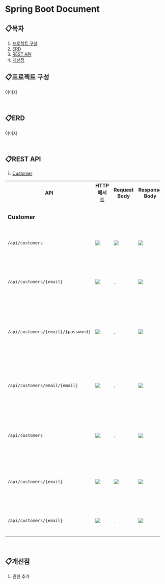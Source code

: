 # Spring Boot Document

## 📋목차

1. [프로젝트 구성](#프로젝트-구성)
2. [ERD](#erd)
3. [REST API](#rest-api)
4. [개선점](#개선점)

## 📋프로젝트 구성

이미지

<br/>

## 📋ERD

이미지

<br/>

## 📋REST API

1. [Customer](#customer)

<div>
<table>

<tr>
<th>API</th>
<th>HTTP 메서드</th>
<th>Request Body</th>
<th>Response Body</th>
<th>기능</th>
</tr>

<tr>
<td colspan="5">

### Customer

</td>
</tr>

<tr>
  <td>

  `/api/customers`

  </td>
  <td>
    <img src="https://img.shields.io/badge/POST-yellow">
  </td>
  <td>
    <img src="https://img.shields.io/badge/JSON-purple">
  </td>
  <td>
    <img src="https://img.shields.io/badge/JSON-purple">
  </td>
  <td>
    <a href="./api/customers/createCustomer.md">회원 가입</a>
  </td>
</tr>

<tr>
  <td>

  `/api/customers/{email}`

  </td>
  <td>
    <img src="https://img.shields.io/badge/GET-green">
  </td>
  <td>
    .
  </td>
  <td>
    <img src="https://img.shields.io/badge/JSON-purple">
  </td>
  <td>
    <a href="./api/customers/getCustomerByEmail.md">회원 정보 확인</a>
  </td>
</tr>

<tr>
  <td>

  `/api/customers/{email}/{password}`

  </td>
  <td>
    <img src="https://img.shields.io/badge/GET-green">
  </td>
  <td>
    .
  </td>
  <td>
    <img src="https://img.shields.io/badge/boolean-grey">
  </td>
  <td>
    <a href="./api/customers/checkCustomerByLoginInfo.md">로그인 정보 확인</a>
  </td>
</tr>

<tr>
  <td>

  `/api/customers/email/{email}`

  </td>
  <td>
    <img src="https://img.shields.io/badge/GET-green">
  </td>
  <td>
    .
  </td>
  <td>
    <img src="https://img.shields.io/badge/boolean-grey">
  </td>
  <td>
    <a href="./api/customers/checkCustomerByEmail.md">이메일 중복 확인</a>
  </td>
</tr>

<tr>
  <td>

  `/api/customers`

  </td>
  <td>
    <img src="https://img.shields.io/badge/GET-green">
  </td>
  <td>
    .
  </td>
  <td>
    <img src="https://img.shields.io/badge/JSON-purple">
  </td>
  <td>
    <a href="./api/customers/getAllCustomers.md">모든 회원 확인</a>
  </td>
</tr>

<tr>
  <td>

  `/api/customers/{email}`

  </td>
  <td>
    <img src="https://img.shields.io/badge/PUT-blue">
  </td>
  <td>
    <img src="https://img.shields.io/badge/JSON-purple">
  </td>
  <td>
    <img src="https://img.shields.io/badge/JSON-purple">
  </td>
  <td>
    <a href="./api/customers/updateCustomer.md">회원 정보 수정</a>
  </td>
</tr>

<tr>
  <td>

  `/api/customers/{email}`

  </td>
  <td>
    <img src="https://img.shields.io/badge/DELETE-red">
  </td>
  <td>
    .
  </td>
  <td>
    <img src="https://img.shields.io/badge/string-grey">
  </td>
  <td>
    <a href="./api/customers/deleteCustomer.md">회원 탈퇴</a>
  </td>
</tr>

</table>
</div>


<br/>

## 📋개선점
1. 권한 추가